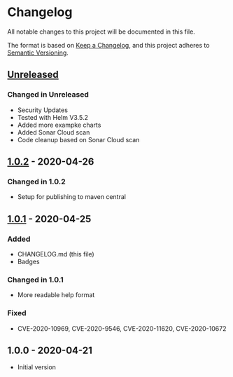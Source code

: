 # Changelog

All notable changes to this project will be documented in this file.

The format is based on [Keep a Changelog](https://keepachangelog.com/en/1.0.0/),
and this project adheres to [Semantic Versioning](https://semver.org/spec/v2.0.0.html).

## [Unreleased]

### Changed in Unreleased

- Security Updates
- Tested with Helm V3.5.2
- Added more exampke charts
- Added Sonar Cloud scan
- Code cleanup based on Sonar Cloud scan

## [1.0.2] - 2020-04-26

### Changed in 1.0.2

- Setup for publishing to maven central

## [1.0.1] - 2020-04-25

### Added

- CHANGELOG.md (this file)
- Badges

### Changed in 1.0.1

- More readable help format

### Fixed

- CVE-2020-10969, CVE-2020-9546, CVE-2020-11620, CVE-2020-10672

## 1.0.0 - 2020-04-21

- Initial version

[Unreleased]: https://github.com/melahn/helm-chartmap/compare/v1.0.2...HEAD
[1.0.2]: https://github.com/melahn/helm-chartmap/compare/v1.0.1...v1.0.2
[1.0.1]: https://github.com/melahn/helm-chartmap/compare/v1.0.0...v1.0.1

